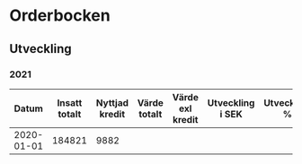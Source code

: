 # Orderbocken

## Utveckling

### 2021

Datum | Insatt totalt | Nyttjad kredit | Värde totalt | Värde exl kredit | Utveckling i SEK | Utveckling %
------|---------------|----------------|--------------|------------------|------------------|-------------
2020-01-01 | 184821 | 9882 | 
